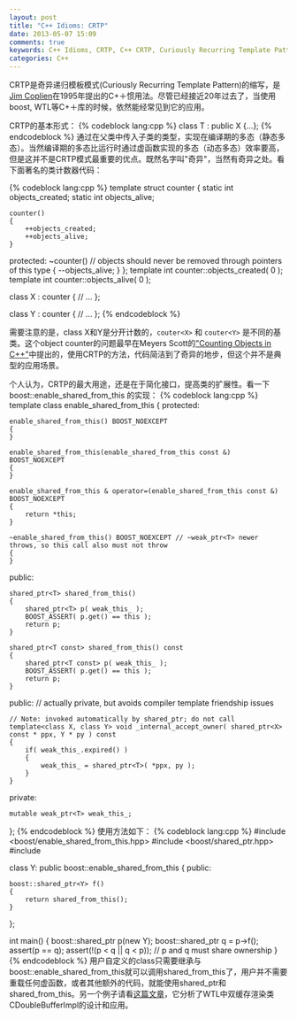 ```yaml
---
layout: post
title: "C++ Idioms: CRTP"
date: 2013-05-07 15:09
comments: true
keywords: C++ Idioms, CRTP, C++ CRTP, Curiously Recurring Template Pattern, 奇异递归模板模式
categories: C++
---
```


CRTP是奇异递归模板模式(Curiously Recurring Template Pattern)的缩写，是[Jim Coplien](http://en.wikipedia.org/wiki/Jim_Coplien)在1995年提出的C+＋惯用法。尽管已经接近20年过去了，当使用boost, WTL等C+＋库的时候，依然能经常见到它的应用。

CRTP的基本形式：
{% codeblock lang:cpp %}
class T : public X<T> {…};
{% endcodeblock %}
通过在父类中传入子类的类型，实现在编译期的多态（静态多态）。当然编译期的多态比运行时通过虚函数实现的多态（动态多态）效率要高，但是这并不是CRTP模式最重要的优点。既然名字叫"奇异"，当然有奇异之处。看下面著名的类计数器代码：
<!-- more -->
{% codeblock lang:cpp %}
template <typename T>
struct counter
{
    static int objects_created;
    static int objects_alive;
 
    counter()
    {
        ++objects_created;
        ++objects_alive;
    }
protected:
    ~counter() // objects should never be removed through pointers of this type
    {
        --objects_alive;
    }
};
template <typename T> int counter<T>::objects_created( 0 );
template <typename T> int counter<T>::objects_alive( 0 );
 
class X : counter<X>
{
    // ...
};
 
class Y : counter<Y>
{
    // ...
};
{% endcodeblock %}

需要注意的是，class X和Y是分开计数的，`couter<X>` 和 `couter<Y>` 是不同的基类。这个object counter的问题最早在Meyers Scott的["Counting Objects in C++"](http://www.drdobbs.com/cpp/counting-objects-in-c/184403484)中提出的，使用CRTP的方法，代码简洁到了奇异的地步，但这个并不是典型的应用场景。

个人认为，CRTP的最大用途，还是在于简化接口，提高类的扩展性。看一下boost::enable_shared_from_this 的实现：
{% codeblock lang:cpp %}
template<class T> class enable_shared_from_this
{
protected:

    enable_shared_from_this() BOOST_NOEXCEPT
    {
    }

    enable_shared_from_this(enable_shared_from_this const &) BOOST_NOEXCEPT
    {
    }

    enable_shared_from_this & operator=(enable_shared_from_this const &) BOOST_NOEXCEPT
    {
        return *this;
    }

    ~enable_shared_from_this() BOOST_NOEXCEPT // ~weak_ptr<T> newer throws, so this call also must not throw
    {
    }

public:

    shared_ptr<T> shared_from_this()
    {
        shared_ptr<T> p( weak_this_ );
        BOOST_ASSERT( p.get() == this );
        return p;
    }

    shared_ptr<T const> shared_from_this() const
    {
        shared_ptr<T const> p( weak_this_ );
        BOOST_ASSERT( p.get() == this );
        return p;
    }

public: // actually private, but avoids compiler template friendship issues

    // Note: invoked automatically by shared_ptr; do not call
    template<class X, class Y> void _internal_accept_owner( shared_ptr<X> const * ppx, Y * py ) const
    {
        if( weak_this_.expired() )
        {
            weak_this_ = shared_ptr<T>( *ppx, py );
        }
    }

private:

    mutable weak_ptr<T> weak_this_;
};
{% endcodeblock %}
使用方法如下：
{% codeblock lang:cpp %}
#include <boost/enable_shared_from_this.hpp>
#include <boost/shared_ptr.hpp>
#include <cassert>

class Y: public boost::enable_shared_from_this<Y>
{
public:

    boost::shared_ptr<Y> f()
    {
        return shared_from_this();
    }
};

int main()
{
    boost::shared_ptr<Y> p(new Y);
    boost::shared_ptr<Y> q = p->f();
    assert(p == q);
    assert(!(p < q || q < p)); // p and q must share ownership
}
{% endcodeblock %}
用户自定义的class只需要继承与boost::enable_shared_from_this就可以调用shared_from_this了，用户并不需要重载任何虚函数，或者其他额外的代码，就能使用shared_ptr和shared_from_this。另一个例子请看[这篇文章](http://www.cnblogs.com/mightofcode/archive/2013/04/03/2996323.html)，它分析了WTL中双缓存渲染类CDoubleBufferImpl的设计和应用。

